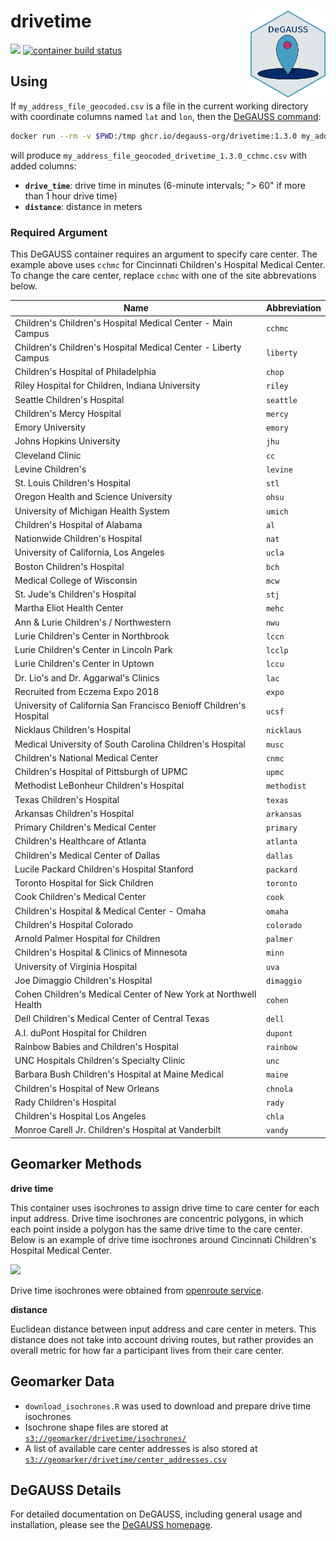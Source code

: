 # drivetime <a href='https://degauss.org'><img src='https://github.com/degauss-org/degauss_hex_logo/raw/main/PNG/degauss_hex.png' align='right' height='138.5' /></a>

[![](https://img.shields.io/github/v/release/degauss-org/drivetime?color=469FC2&label=version&sort=semver)](https://github.com/degauss-org/drivetime/releases)
[![container build status](https://github.com/degauss-org/drivetime/workflows/build-deploy-release/badge.svg)](https://github.com/degauss-org/drivetime/actions/workflows/build-deploy-release.yaml)

## Using

If `my_address_file_geocoded.csv` is a file in the current working directory with coordinate columns named `lat` and `lon`, then the [DeGAUSS command](https://degauss.org/using_degauss.html#DeGAUSS_Commands):

```sh
docker run --rm -v $PWD:/tmp ghcr.io/degauss-org/drivetime:1.3.0 my_address_file_geocoded.csv cchmc
```

will produce `my_address_file_geocoded_drivetime_1.3.0_cchmc.csv` with added columns:

- **`drive_time`**: drive time in minutes (6-minute intervals; "> 60" if more than 1 hour drive time)
- **`distance`**: distance in meters

### Required Argument

This DeGAUSS container requires an argument to specify care center. The example above uses `cchmc` for Cincinnati Children's Hospital Medical Center. To change the care center, replace `cchmc` with one of the site abbrevations below. 

| **Name** |  **Abbreviation** |
|--------------------|-------------------|
Children's Children's Hospital Medical Center - Main Campus | `cchmc` 
Children's Children's Hospital Medical Center - Liberty Campus | `liberty` 
Children's Hospital of Philadelphia | `chop` 
Riley Hospital for Children, Indiana University | `riley`
Seattle Children's Hospital | `seattle`
Children's Mercy Hospital | `mercy`
Emory University | `emory`
Johns Hopkins University | `jhu`
Cleveland Clinic | `cc`
Levine Children's | `levine`
St. Louis Children's Hospital | `stl`
Oregon Health and Science University | `ohsu`
University of Michigan Health System | `umich`
Children's Hospital of Alabama | `al`
Nationwide Children's Hospital | `nat`
University of California, Los Angeles | `ucla`
Boston Children's Hospital | `bch`
Medical College of Wisconsin | `mcw`
St. Jude's Children's Hospital | `stj`
Martha Eliot Health Center | `mehc`
Ann & Lurie Children's / Northwestern | `nwu`
Lurie Children's Center in Northbrook | `lccn`
Lurie Children's Center in Lincoln Park | `lcclp`
Lurie Children's Center in Uptown | `lccu`
Dr. Lio's and Dr. Aggarwal's Clinics | `lac`
Recruited from Eczema Expo 2018 | `expo`
University of California San Francisco Benioff Children's Hospital | `ucsf`
Nicklaus Children's Hospital |	`nicklaus`
Medical University of South Carolina Children's Hospital	| `musc`
Children's National Medical Center	| `cnmc`
Children's Hospital of Pittsburgh of UPMC	| `upmc`
Methodist LeBonheur Children's Hospital	| `methodist`
Texas Children's Hospital	| `texas`
Arkansas Children's Hospital	| `arkansas`
Primary Children's Medical Center	| `primary`
Children's Healthcare of Atlanta	| `atlanta`
Children's Medical Center of Dallas	| `dallas`
Lucile Packard Children's Hospital Stanford	| `packard`
Toronto Hospital for Sick Children	| `toronto`
Cook Children's Medical Center	| `cook`
Children's Hospital & Medical Center - Omaha	| `omaha`
Children's Hospital Colorado	| `colorado`
Arnold Palmer Hospital for Children	| `palmer`
Children's Hospital & Clinics of Minnesota	| `minn`
University of Virginia Hospital	| `uva`
Joe Dimaggio Children's Hospital	| `dimaggio`
Cohen Children's Medical Center of New York at Northwell Health	| `cohen`
Dell Children's Medical Center of Central Texas	| `dell`
A.I. duPont Hospital for Children	| `dupont`
Rainbow Babies and Children's Hospital	| `rainbow`
UNC Hospitals Children's Specialty Clinic	| `unc`
Barbara Bush Children's Hospital at Maine Medical	| `maine`
Children's Hospital of New Orleans | `chnola`
Rady Children's Hospital | `rady`
Children's Hospital Los Angeles |	`chla`
Monroe Carell Jr. Children's Hospital at Vanderbilt |	`vandy`

## Geomarker Methods

**drive time**

This container uses isochrones to assign drive time to care center for each input address. Drive time isochrones are concentric polygons, in which each point inside a polygon has the same drive time to the care center. Below is an example of drive time isochrones around Cincinnati Children's Hospital Medical Center.

![](figs/cchmc_isochrones_fig.png)

Drive time isochrones were obtained from [openroute service](https://maps.openrouteservice.org/reach?n1=38.393339&n2=-95.339355&n3=5&b=0&i=0&j1=30&j2=15&k1=en-US&k2=km).

**distance**

Euclidean distance between input address and care center in meters. This distance does not take into account driving routes, but rather provides an overall metric for how far a participant lives from their care center.

## Geomarker Data

- `download_isochrones.R` was used to download and prepare drive time isochrones
- Isochrone shape files are stored at [`s3://geomarker/drivetime/isochrones/`](https://geomarker.s3-us-east-2.amazonaws.com/drivetime/isochrones)
- A list of available care center addresses is also stored at [`s3://geomarker/drivetime/center_addresses.csv`](https://geomarker.s3-us-east-2.amazonaws.com/drivetime/center_addresses.csv)

## DeGAUSS Details

For detailed documentation on DeGAUSS, including general usage and installation, please see the [DeGAUSS homepage](https://degauss.org).